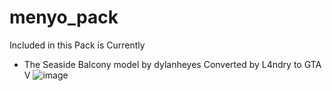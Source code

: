 # menyo_pack
Included in this Pack is Currently
* The Seaside Balcony model by dylanheyes Converted by L4ndry to GTA V
![image](https://github.com/hanklandry/menyo_pack/assets/4281725/e5051719-8aec-42a2-a7c1-a1570e8e41e4)
